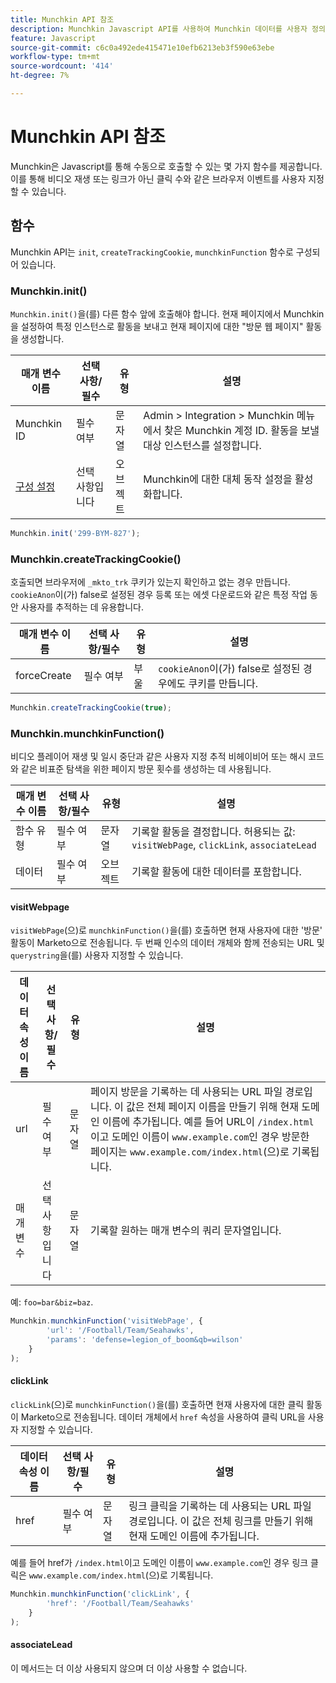 ```yaml
---
title: Munchkin API 참조
description: Munchkin Javascript API를 사용하여 Munchkin 데이터를 사용자 정의합니다.
feature: Javascript
source-git-commit: c6c0a492ede415471e10efb6213eb3f590e63ebe
workflow-type: tm+mt
source-wordcount: '414'
ht-degree: 7%

---
```



# Munchkin API 참조

Munchkin은 Javascript를 통해 수동으로 호출할 수 있는 몇 가지 함수를 제공합니다. 이를 통해 비디오 재생 또는 링크가 아닌 클릭 수와 같은 브라우저 이벤트를 사용자 지정할 수 있습니다.

## 함수

Munchkin API는 `init`, `createTrackingCookie`, `munchkinFunction` 함수로 구성되어 있습니다.

### Munchkin.init()

`Munchkin.init()`을(를) 다른 함수 앞에 호출해야 합니다. 현재 페이지에서 Munchkin을 설정하여 특정 인스턴스로 활동을 보내고 현재 페이지에 대한 &quot;방문 웹 페이지&quot; 활동을 생성합니다.

| 매개 변수 이름 | 선택 사항/필수 | 유형 | 설명 |
| --- | --- | --- | --- |
| Munchkin ID | 필수 여부 | 문자열 | Admin > Integration > Munchkin 메뉴에서 찾은 Munchkin 계정 ID. 활동을 보낼 대상 인스턴스를 설정합니다. |
| [구성 설정](configuration.md) | 선택 사항입니다 | 오브젝트 | Munchkin에 대한 대체 동작 설정을 활성화합니다. |

```javascript
Munchkin.init('299-BYM-827');
```

### Munchkin.createTrackingCookie()

호출되면 브라우저에 `_mkto_trk` 쿠키가 있는지 확인하고 없는 경우 만듭니다. `cookieAnon`이(가) false로 설정된 경우 등록 또는 에셋 다운로드와 같은 특정 작업 동안 사용자를 추적하는 데 유용합니다.

| 매개 변수 이름 | 선택 사항/필수 | 유형 | 설명 |
| --- | --- | --- | --- |
| forceCreate | 필수 여부 | 부울 | `cookieAnon`이(가) false로 설정된 경우에도 쿠키를 만듭니다. |


```javascript
Munchkin.createTrackingCookie(true);
```

### Munchkin.munchkinFunction()

비디오 플레이어 재생 및 일시 중단과 같은 사용자 지정 추적 비헤이비어 또는 해시 코드와 같은 비표준 탐색을 위한 페이지 방문 횟수를 생성하는 데 사용됩니다.

| 매개 변수 이름 | 선택 사항/필수 | 유형 | 설명 |
| --- | --- | --- | --- |
| 함수 유형 | 필수 여부 | 문자열 | 기록할 활동을 결정합니다. 허용되는 값: `visitWebPage`, `clickLink`, `associateLead` |
| 데이터 | 필수 여부 | 오브젝트 | 기록할 활동에 대한 데이터를 포함합니다. |

#### visitWebpage

`visitWebPage`(으)로 `munchkinFunction()`을(를) 호출하면 현재 사용자에 대한 &#39;방문&#39; 활동이 Marketo으로 전송됩니다. 두 번째 인수의 데이터 개체와 함께 전송되는 URL 및 `querystring`을(를) 사용자 지정할 수 있습니다.

| 데이터 속성 이름 | 선택 사항/필수 | 유형 | 설명 |
| --- | --- | --- | --- |
| url | 필수 여부 | 문자열 | 페이지 방문을 기록하는 데 사용되는 URL 파일 경로입니다.  이 값은 전체 페이지 이름을 만들기 위해 현재 도메인 이름에 추가됩니다. 예를 들어 URL이 `/index.html`이고 도메인 이름이 `www.example.com`인 경우 방문한 페이지는 `www.example.com/index.html`(으)로 기록됩니다. |
| 매개 변수 | 선택 사항입니다 | 문자열 | 기록할 원하는 매개 변수의 쿼리 문자열입니다. |

예: `foo=bar&biz=baz`.

```javascript
Munchkin.munchkinFunction('visitWebPage', {
        'url': '/Football/Team/Seahawks',
        'params': 'defense=legion_of_boom&qb=wilson'
    }
);
```

#### clickLink

`clickLink`(으)로 `munchkinFunction()`을(를) 호출하면 현재 사용자에 대한 클릭 활동이 Marketo으로 전송됩니다. 데이터 개체에서 `href` 속성을 사용하여 클릭 URL을 사용자 지정할 수 있습니다.

| 데이터 속성 이름 | 선택 사항/필수 | 유형 | 설명 |
| --- | --- | --- | --- |
| href | 필수 여부 | 문자열 | 링크 클릭을 기록하는 데 사용되는 URL 파일 경로입니다. 이 값은 전체 링크를 만들기 위해 현재 도메인 이름에 추가됩니다. |

예를 들어 href가 `/index.html`이고 도메인 이름이 `www.example.com`인 경우 링크 클릭은 `www.example.com/index.html`(으)로 기록됩니다.

```javascript
Munchkin.munchkinFunction('clickLink', {
        'href': '/Football/Team/Seahawks'
    }
);
```

#### associateLead

이 메서드는 더 이상 사용되지 않으며 더 이상 사용할 수 없습니다.
